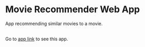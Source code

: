 # Movie Recommender Web App
App recommending similar movies to a movie. <br><br>

Go to [app link](https://similar-movie-recommender.herokuapp.com/) to see this app.

